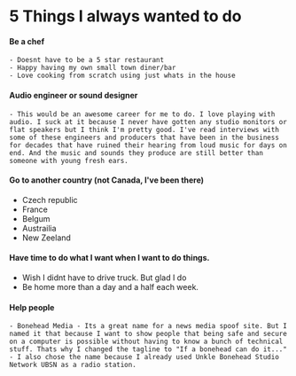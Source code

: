 # 5 Things I always wanted to do

#### Be a chef
    - Doesnt have to be a 5 star restaurant
    - Happy having my own small town diner/bar
    - Love cooking from scratch using just whats in the house

#### Audio engineer or sound designer
    - This would be an awesome career for me to do. I love playing with audio. I suck at it because I never have gotten any studio monitors or flat speakers but I think I'm pretty good. I've read interviews with some of these engineers and producers that have been in the business for decades that have ruined their hearing from loud music for days on end. And the music and sounds they produce are still better than someone with young fresh ears.

#### Go to another country (not Canada, I've been there)
   - Czech republic
   - France
   - Belgum
   - Austrailia
   - New Zeeland

#### Have time to do what I want when I want to do things.
   - Wish I didnt have to drive truck. But glad I do
   - Be home more than a day and a half each week.

#### Help people 
    - Bonehead Media - Its a great name for a news media spoof site. But I named it that because I want to show people that being safe and secure on a computer is possible without having to know a bunch of technical stuff. Thats why I changed the tagline to "If a bonehead can do it..."
    - I also chose the name because I already used Unkle Bonehead Studio Network UBSN as a radio station.
